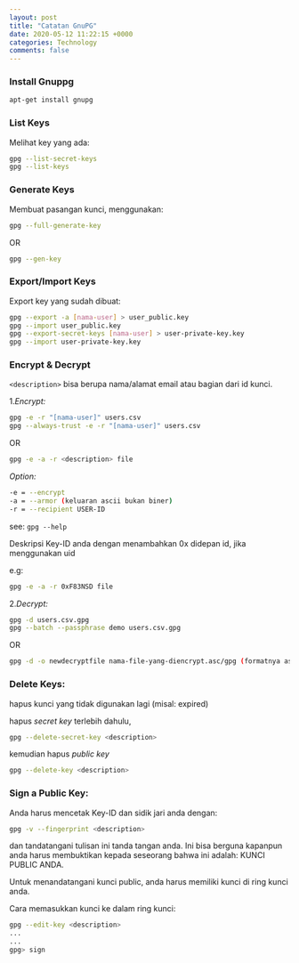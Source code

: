 ```yaml
---
layout: post
title: "Catatan GnuPG"
date: 2020-05-12 11:22:15 +0000
categories: Technology
comments: false
---
```


### Install Gnuppg

``` bash
apt-get install gnupg
```
### List Keys

Melihat key yang ada:	

```bash
gpg --list-secret-keys
gpg --list-keys
```

### Generate Keys

Membuat pasangan kunci, menggunakan:
``` bash
gpg --full-generate-key
```
OR
```bash
gpg --gen-key
```

### Export/Import Keys

Export key yang sudah dibuat:

```bash
gpg --export -a [nama-user] > user_public.key
gpg --import user_public.key
gpg --export-secret-keys [nama-user] > user-private-key.key
gpg --import user-private-key.key
```

### Encrypt & Decrypt

<i class="fa fa-info-circle"></i> `<description>` bisa berupa nama/alamat email atau bagian dari id kunci.

1.*Encrypt:*
```bash
gpg -e -r "[nama-user]" users.csv
gpg --always-trust -e -r "[nama-user]" users.csv
```
OR
```bash
gpg -e -a -r <description> file
```
*Option:*
```bash
-e = --encrypt
-a = --armor (keluaran ascii bukan biner)
-r = --recipient USER-ID
```
see: `gpg --help`

<span class="text-warning text-bold"><i class="fa fa-info-circle"></i> Deskripsi Key-ID anda dengan menambahkan 0x didepan id, jika menggunakan uid</span>

e.g:
```bash
gpg -e -a -r 0xF83NSD file
```

2.*Decrypt:*
```bash
gpg -d users.csv.gpg
gpg --batch --passphrase demo users.csv.gpg
```
OR
```bash
gpg -d -o newdecryptfile nama-file-yang-diencrypt.asc/gpg (formatnya asc atau gpg)
```

### Delete Keys:

hapus kunci yang tidak digunakan lagi (misal: expired)

hapus *secret key* terlebih dahulu,
```bash
gpg --delete-secret-key <description>
```
kemudian hapus *public key*
```bash
gpg --delete-key <description>
```

### Sign a Public Key:

Anda harus mencetak Key-ID dan sidik jari anda dengan:
```bash 
gpg -v --fingerprint <description> 
```
dan tandatangani tulisan ini tanda tangan anda. Ini bisa berguna kapanpun anda harus membuktikan kepada seseorang bahwa ini adalah: <span class="text-success">KUNCI PUBLIC ANDA.</span>

Untuk menandatangani kunci public, anda harus memiliki kunci di ring kunci anda. 

Cara memasukkan kunci ke dalam ring kunci:
```bash
gpg --edit-key <description>
...
...
gpg> sign
```
